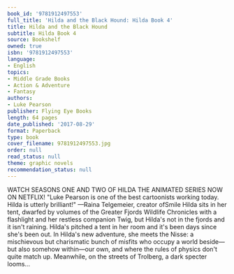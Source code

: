 ```yaml
---
book_id: '9781912497553'
full_title: 'Hilda and the Black Hound: Hilda Book 4'
title: Hilda and the Black Hound
subtitle: Hilda Book 4
source: Bookshelf
owned: true
isbn: '9781912497553'
language:
- English
topics:
- Middle Grade Books
- Action & Adventure
- Fantasy
authors:
- Luke Pearson
publisher: Flying Eye Books
length: 64 pages
date_published: '2017-08-29'
format: Paperback
type: book
cover_filename: 9781912497553.jpg
order: null
read_status: null
theme: graphic novels
recommendation_status: null
---
```

WATCH SEASONS ONE AND TWO OF HILDA THE ANIMATED SERIES NOW ON NETFLIX!
"Luke Pearson is one of the best cartoonists working today. Hilda is utterly brilliant!"
—Raina Telgemeier, creator ofSmile
Hilda sits in her tent, dwarfed by volumes of the Greater Fjords Wildlife Chronicles with a flashlight and her restless companion Twig, but Hilda's not in the fjords and it isn't raining. Hilda's pitched a tent in her room and it's been days since she's been out.
In Hilda's new adventure, she meets the Nisse: a mischievous but charismatic bunch of misfits who occupy a world beside—but also somehow within—our own, and where the rules of physics don't quite match up. Meanwhile, on the streets of Trolberg, a dark specter looms...
